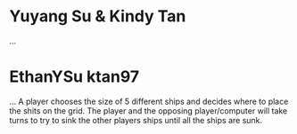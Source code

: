 # Yuyang Su & Kindy Tan
...
# EthanYSu ktan97
... A player chooses the size of 5 different ships and decides where to place the shits on the grid. The player and the opposing player/computer will take turns to try to sink the other players ships until all the ships are sunk.
